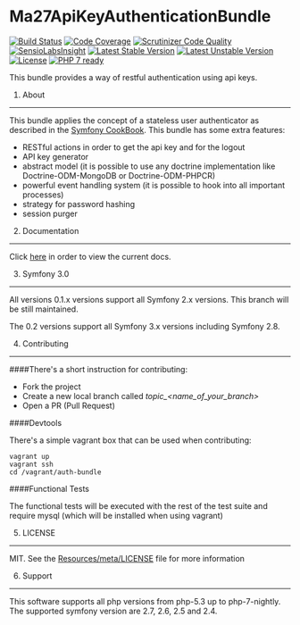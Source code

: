 Ma27ApiKeyAuthenticationBundle
==============================

[![Build Status](https://travis-ci.org/Ma27/Ma27ApiKeyAuthenticationBundle.svg?branch=master)](https://travis-ci.org/Ma27/Ma27ApiKeyAuthenticationBundle)
[![Code Coverage](https://scrutinizer-ci.com/g/Ma27/Ma27ApiKeyAuthenticationBundle/badges/coverage.png?b=master)](https://scrutinizer-ci.com/g/Ma27/Ma27ApiKeyAuthenticationBundle/?branch=master)
[![Scrutinizer Code Quality](https://scrutinizer-ci.com/g/Ma27/Ma27ApiKeyAuthenticationBundle/badges/quality-score.png?b=master)](https://scrutinizer-ci.com/g/Ma27/Ma27ApiKeyAuthenticationBundle/?branch=master)
[![SensioLabsInsight](https://insight.sensiolabs.com/projects/3d8e18e2-06b5-407d-9c6a-47245882d8d8/mini.png)](https://insight.sensiolabs.com/projects/3d8e18e2-06b5-407d-9c6a-47245882d8d8)
[![Latest Stable Version](https://poser.pugx.org/ma27/api-key-authentication-bundle/v/stable)](https://packagist.org/packages/ma27/api-key-authentication-bundle)
[![Latest Unstable Version](https://poser.pugx.org/ma27/api-key-authentication-bundle/v/unstable)](https://packagist.org/packages/ma27/api-key-authentication-bundle)
[![License](https://poser.pugx.org/ma27/api-key-authentication-bundle/license)](https://packagist.org/packages/ma27/api-key-authentication-bundle)
[![PHP 7 ready](http://php7ready.timesplinter.ch/Ma27/Ma27ApiKeyAuthenticationBundle/badge.svg)](https://travis-ci.org/Ma27/Ma27ApiKeyAuthenticationBundle)

This bundle provides a way of restful authentication using api keys.

1) About
--------

This bundle applies the concept of a stateless user authenticator as described in the [Symfony CookBook](http://symfony.com/doc/current/cookbook/security/api_key_authentication.html).
This bundle has some extra features:

- RESTful actions in order to get the api key and for the logout
- API key generator
- abstract model (it is possible to use any doctrine implementation like Doctrine-ODM-MongoDB or Doctrine-ODM-PHPCR)
- powerful event handling system (it is possible to hook into all important processes)
- strategy for password hashing
- session purger

2) Documentation
----------------

Click [here](https://github.com/Ma27/Ma27ApiKeyAuthenticationBundle/blob/master/Resources/doc/index.md) in order to view the current docs.

3) Symfony 3.0
--------------

All versions 0.1.x versions support all Symfony 2.x versions.
This branch will be still maintained.

The 0.2 versions support all Symfony 3.x versions including Symfony 2.8.

4) Contributing
---------------

####There's a short instruction for contributing:

- Fork the project
- Create a new local branch called *topic_<name_of_your_branch>*
- Open a PR (Pull Request)

####Devtools

There's a simple vagrant box that can be used when contributing:

    vagrant up
    vagrant ssh
    cd /vagrant/auth-bundle

####Functional Tests

The functional tests will be executed with the rest of the test suite and require mysql (which will be installed when using vagrant)

5) LICENSE
----------

MIT.
See the [Resources/meta/LICENSE](https://github.com/Ma27/Ma27ApiKeyAuthenticationBundle/blob/master/Resources/meta/LICENSE) file for more information

6) Support
-----------

This software supports all php versions from php-5.3 up to php-7-nightly.
The supported symfony version are 2.7, 2.6, 2.5 and 2.4.

